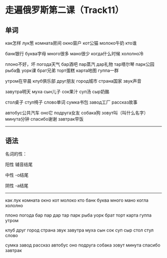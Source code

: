 # 走遍俄罗斯第二课（Track11）

## 单词

как怎样	лук葱	комната房间	окно窗户	кот公猫	молоко牛奶	кто谁

банк银行	буква字母	много很多	мано很少	когда什么时候	хололно冷

плоно不好，坏	погода天气	бар酒吧	пар蒸汽	дар礼物	тар塔尔琴	парк公园	рыба鱼	уорк课	брат兄弟	торт蛋糕	карта地图	гуппа一群

утром在早晨	клуб俱乐部	друг朋友	город城市	страна国家	звук声音

завутра明天	муха 	сын儿子	сок果汁	суп汤		сыр奶酪

стол桌子	стул椅子	слово单词	сумка书包	завод工厂	рассказ故事

автобус公共汽车	оно它	подруга女友	собака狗	зовут叫（叫什么名字）		минута分钟	спасибо谢谢	завтрак早饭



------

## 语法

名词的性：

阳性	辅音结尾

中性	-o结尾

阴性	-a结尾

------

как	лук	комната	окно	кот	молоко	кто	банк	буква	много	мано	когла	хололно

плоно	погода	бар пар	дар	тар	парк	рыба	уорк	брат	торт	карта	гуппа	утром

клуб	друг	город	страна	звук	завутра	муха	сын	сок	суп	сыр	стол	стул	слово

сумка	завод	рассказ	автобус	оно	подруга	собака	зовут	минута	спасибо	завтрак